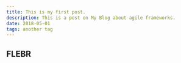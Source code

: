 ```yaml
---
title: This is my first post.
description: This is a post on My Blog about agile frameworks.
date: 2018-05-01
tags: another tag
---
```


## FLEBR
